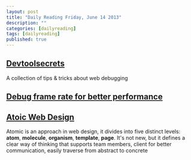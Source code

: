```yaml
---
layout: post
title: "Daily Reading Friday, June 14 2013"
description: ""
categories: [dailyreading]
tags: [dailyreading]
published: true
---
```

## [Devtoolsecrets](http://devtoolsecrets.com/)
A collection of tips & tricks about web debugging

## [Debug frame rate for better performance](http://www.smashingmagazine.com/2013/06/10/pinterest-paint-performance-case-study/)

## [Atoic Web Design](http://bradfrostweb.com/blog/post/atomic-web-design/)
Atomic is an approach in web design, it divides into five distinct levels: __atom__, __molecule__, __organism__, __template__, __page__. It's not new, but it defines a clear way of thinking that supports team members, client for better communication, easily traverse from abstract to concrete

<!--break-->


